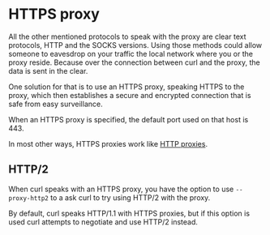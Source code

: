 # HTTPS proxy

All the other mentioned protocols to speak with the proxy are clear text
protocols, HTTP and the SOCKS versions. Using those methods could allow
someone to eavesdrop on your traffic the local network where you or the proxy
reside. Because over the connection between curl and the proxy, the data is
sent in the clear.

One solution for that is to use an HTTPS proxy, speaking HTTPS to the proxy,
which then establishes a secure and encrypted connection that is safe from
easy surveillance.

When an HTTPS proxy is specified, the default port used on that host is 443.

In most other ways, HTTPS proxies work like [HTTP proxies](http.md).

## HTTP/2

When curl speaks with an HTTPS proxy, you have the option to use
`--proxy-http2` to a ask curl to try using HTTP/2 with the proxy.

By default, curl speaks HTTP/1.1 with HTTPS proxies, but if this option is
used curl attempts to negotiate and use HTTP/2 instead.
